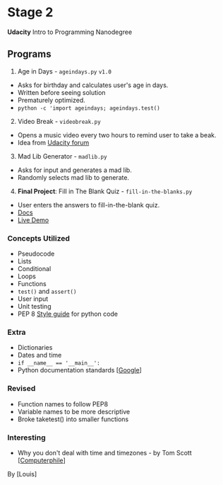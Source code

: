 # Stage 2
**Udacity** Intro to Programming Nanodegree

## Programs
1. Age in Days - ```ageindays.py``` ```v1.0```
  - Asks for birthday and calculates user's age in days.
  - Written before seeing solution
  - Prematurely optimized.
  - ```python -c 'import ageindays; ageindays.test()```
2. Video Break - ```videobreak.py```
  - Opens a music video every two hours to remind user to take a beak.
  - Idea from [Udacity forum](https://discussions.udacity.com/t/take-a-break-mini-project/123310)
3. Mad Lib Generator - ```madlib.py```
  - Asks for input and generates a mad lib.
  - Randomly selects mad lib to generate.
4. **Final Project**: Fill in The Blank Quiz - `fill-in-the-blanks.py`
  - User enters the answers to fill-in-the-blank quiz.
  - [Docs](docs/fillintheblanks.md)
  - [Live Demo](https://juil-nano-introtoprogramming.github.io/project02/)

### Concepts Utilized
- Pseudocode
- Lists
- Conditional
- Loops
- Functions
- ```test()``` and ```assert()```
- User input
- Unit testing
- PEP 8 [Style guide](https://www.python.org/dev/peps/pep-0008/#naming-conventions) for python code

### Extra
- Dictionaries
- Dates and time
- ```if __name__ == '__main__':```
- Python documentation standards [[Google](http://sphinxcontrib-napoleon.readthedocs.org/en/latest/example_google.html)]

### Revised
- Function names to follow PEP8
- Variable names to be more descriptive
- Broke taketest() into smaller functions

### Interesting
- Why you don't deal with time and timezones - by Tom Scott [[Computerphile](https://www.youtube.com/watch?v=-5wpm-gesOY&list=TLBBCouWmde2kE6qFG90Fsn3GusE_aTr8k)]

By [Louis]
